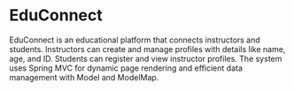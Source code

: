 # EduConnect
EduConnect is an educational platform that connects instructors and students. Instructors can create and manage profiles with details like name, age, and ID. Students can register and view instructor profiles. The system uses Spring MVC for dynamic page rendering and efficient data management with Model and ModelMap.
